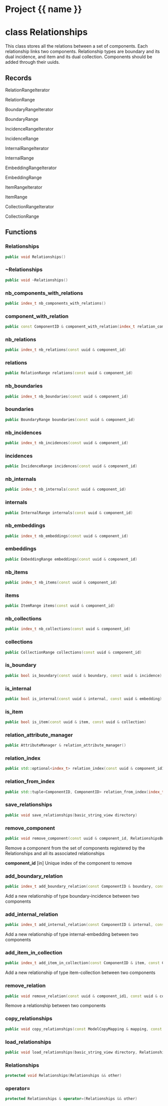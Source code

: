 <script setup>
import {useRoute} from 'vitepress'
const {path} = useRoute()
const tokens = path.split('/')
const words = tokens[2].split('-');
for (let i = 0; i < words.length; i++) {
    words[i] = words[i].charAt(0).toUpperCase() + words[i].slice(1);
    words[i] = words[i].replace('geode', 'Geode')
}
const name = words.join('-');
</script>
# Project {{ name }}

# class Relationships


 This class stores all the relations between a set of components. Each relationship links two components. Relationship types are boundary and its dual incidence, and item and its dual collection. Components should be added through their uuids.



## Records

RelationRangeIterator

RelationRange

BoundaryRangeIterator

BoundaryRange

IncidenceRangeIterator

IncidenceRange

InternalRangeIterator

InternalRange

EmbeddingRangeIterator

EmbeddingRange

ItemRangeIterator

ItemRange

CollectionRangeIterator

CollectionRange



## Functions

### Relationships

```cpp
public void Relationships()
```


### ~Relationships

```cpp
public void ~Relationships()
```


### nb_components_with_relations

```cpp
public index_t nb_components_with_relations()
```


### component_with_relation

```cpp
public const ComponentID & component_with_relation(index_t relation_component_id)
```


### nb_relations

```cpp
public index_t nb_relations(const uuid & component_id)
```


### relations

```cpp
public RelationRange relations(const uuid & component_id)
```


### nb_boundaries

```cpp
public index_t nb_boundaries(const uuid & component_id)
```


### boundaries

```cpp
public BoundaryRange boundaries(const uuid & component_id)
```


### nb_incidences

```cpp
public index_t nb_incidences(const uuid & component_id)
```


### incidences

```cpp
public IncidenceRange incidences(const uuid & component_id)
```


### nb_internals

```cpp
public index_t nb_internals(const uuid & component_id)
```


### internals

```cpp
public InternalRange internals(const uuid & component_id)
```


### nb_embeddings

```cpp
public index_t nb_embeddings(const uuid & component_id)
```


### embeddings

```cpp
public EmbeddingRange embeddings(const uuid & component_id)
```


### nb_items

```cpp
public index_t nb_items(const uuid & component_id)
```


### items

```cpp
public ItemRange items(const uuid & component_id)
```


### nb_collections

```cpp
public index_t nb_collections(const uuid & component_id)
```


### collections

```cpp
public CollectionRange collections(const uuid & component_id)
```


### is_boundary

```cpp
public bool is_boundary(const uuid & boundary, const uuid & incidence)
```


### is_internal

```cpp
public bool is_internal(const uuid & internal, const uuid & embedding)
```


### is_item

```cpp
public bool is_item(const uuid & item, const uuid & collection)
```


### relation_attribute_manager

```cpp
public AttributeManager & relation_attribute_manager()
```


### relation_index

```cpp
public std::optional<index_t> relation_index(const uuid & component_id1, const uuid & component_id2)
```


### relation_from_index

```cpp
public std::tuple<ComponentID, ComponentID> relation_from_index(index_t component_id)
```


### save_relationships

```cpp
public void save_relationships(basic_string_view directory)
```


### remove_component

```cpp
public void remove_component(const uuid & component_id, RelationshipsBuilderKey )
```


 Remove a component from the set of components registered by the Relationships and all its associated relationships

**component_id** [in] Unique index of the component to remove

### add_boundary_relation

```cpp
public index_t add_boundary_relation(const ComponentID & boundary, const ComponentID & incidence, RelationshipsBuilderKey )
```


 Add a new relationship of type boundary-incidence between two components

### add_internal_relation

```cpp
public index_t add_internal_relation(const ComponentID & internal, const ComponentID & embedding, RelationshipsBuilderKey )
```


 Add a new relationship of type internal-embedding between two components

### add_item_in_collection

```cpp
public index_t add_item_in_collection(const ComponentID & item, const ComponentID & collection, RelationshipsBuilderKey )
```


 Add a new relationship of type item-collection between two components

### remove_relation

```cpp
public void remove_relation(const uuid & component_id1, const uuid & component_id2, RelationshipsBuilderKey )
```


 Remove a relationship between two components

### copy_relationships

```cpp
public void copy_relationships(const ModelCopyMapping & mapping, const Relationships & relationships, RelationshipsBuilderKey )
```


### load_relationships

```cpp
public void load_relationships(basic_string_view directory, RelationshipsBuilderKey )
```


### Relationships

```cpp
protected void Relationships(Relationships && other)
```


### operator=

```cpp
protected Relationships & operator=(Relationships && other)
```




